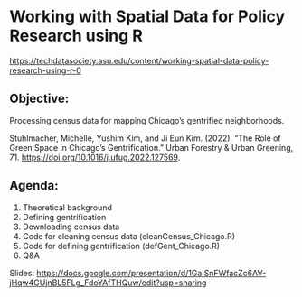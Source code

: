 # Working with Spatial Data for Policy Research using R
https://techdatasociety.asu.edu/content/working-spatial-data-policy-research-using-r-0

## Objective:
Processing census data for mapping Chicago’s gentrified neighborhoods.

Stuhlmacher, Michelle, Yushim Kim, and Ji Eun Kim. (2022). “The Role of Green Space in Chicago’s Gentrification.” Urban Forestry & Urban Greening, 71. https://doi.org/10.1016/j.ufug.2022.127569.

## Agenda:
1. Theoretical background
2. Defining gentrification
3. Downloading census data
4. Code for cleaning census data (cleanCensus_Chicago.R)
5. Code for defining gentrification (defGent_Chicago.R)
6. Q&A

Slides: https://docs.google.com/presentation/d/1GaISnFWfacZc6AV-jHqw4GUjnBL5FLg_FdoYAfTHQuw/edit?usp=sharing
